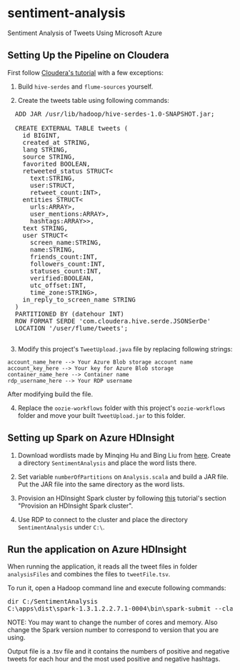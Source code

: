 # sentiment-analysis
Sentiment Analysis of Tweets Using Microsoft Azure

Setting Up the Pipeline on Cloudera
-----------------------------------

First follow [Cloudera's tutorial](https://github.com/cloudera/cdh-twitter-example) with a few exceptions:

1. Build `hive-serdes` and `flume-sources` yourself.

2. Create the tweets table using following commands:

  <pre>
  ADD JAR /usr/lib/hadoop/hive-serdes-1.0-SNAPSHOT.jar;

  CREATE EXTERNAL TABLE tweets (
    id BIGINT,
    created_at STRING,
    lang STRING,
    source STRING,
    favorited BOOLEAN,
    retweeted_status STRUCT<
      text:STRING,
      user:STRUCT<screen_name:STRING,name:STRING>,
      retweet_count:INT>,
    entities STRUCT<
      urls:ARRAY<STRUCT<expanded_url:STRING>>,
      user_mentions:ARRAY<STRUCT<screen_name:STRING,name:STRING>>,
      hashtags:ARRAY<STRUCT<text:STRING>>>,
    text STRING,
    user STRUCT<
      screen_name:STRING,
      name:STRING,
      friends_count:INT,
      followers_count:INT,
      statuses_count:INT,
      verified:BOOLEAN,
      utc_offset:INT,
      time_zone:STRING>,
    in_reply_to_screen_name STRING
  )
  PARTITIONED BY (datehour INT)
  ROW FORMAT SERDE 'com.cloudera.hive.serde.JSONSerDe'
  LOCATION '/user/flume/tweets';
  </pre>

3. Modify this project's `TweetUpload.java` file by replacing following strings:
  ```
  account_name_here --> Your Azure Blob storage account name
  account_key_here --> Your key for Azure Blob storage
  container_name_here --> Container name
  rdp_username_here --> Your RDP username
  ```
  After modifying build the file.

4. Replace the `oozie-workflows` folder with this project's `oozie-workflows` folder and move your built `TweetUpload.jar` to this folder.

Setting up Spark on Azure HDInsight
-----------------------------------
1. Download wordlists made by Minqing Hu and Bing Liu from [here](http://www.cs.uic.edu/~liub/FBS/sentiment-analysis.html#lexicon). Create a directory `SentimentAnalysis` and place the word lists there.

2. Set variable `numberOfPartitions` on `Analysis.scala` and build a JAR file. Put the JAR file into the same directory as the word lists.

3. Provision an HDInsight Spark cluster by following [this](https://azure.microsoft.com/en-us/documentation/articles/hdinsight-apache-spark-zeppelin-notebook-jupyter-spark-sql/#provision) tutorial's section "Provision an HDInsight Spark cluster".

4. Use RDP to connect to the cluster and place the directory `SentimentAnalysis` under `C:\`.

Run the application on Azure HDInsight
------------------------------

When running the application, it reads all the tweet files in folder `analysisFiles` and  combines the files to `tweetFile.tsv`.

To run it, open a Hadoop command line and execute following commands:
<pre>
dir C:/SentimentAnalysis
C:\apps\dist\spark-1.3.1.2.2.7.1-0004\bin\spark-submit --class "Analysis" --master spark://headnodehost:7077 --executor-memory 4G --total-executor-cores 40 JAR_NAME_HERE.jar
</pre>

NOTE: You may want to change the number of cores and memory. Also change the Spark version number to correspond to version that you are using.

Output file is a .tsv file and it contains the numbers of positive and negative tweets for each hour and the most used positive and negative hashtags.

